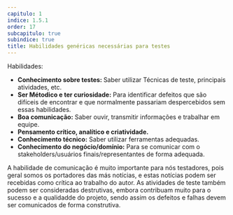 ```yaml
---
capitulo: 1
indice: 1.5.1
order: 17
subcapitulo: true
subindice: true
title: Habilidades genéricas necessárias para testes
---
```


<p>Habilidades: </p>

<ul>
    <li><b>Conhecimento sobre testes: </b> Saber utilizar Técnicas de teste, principais atividades, etc.</li>
    <li><b>Ser Métodico e ter curiosidade:</b> Para identificar defeitos que são difíceis de encontrar e que normalmente passariam despercebidos sem essas habilidades.</li>
    <li><b>Boa comunicação:</b> Saber ouvir, transmitir informações e trabalhar em equipe.</li>
    <li><b>Pensamento crítico, analítico e criatividade.</b></li>
    <li><b>Conhecimento técnico:</b> Saber utilizar ferramentas adequadas.</li>
    <li><b>Conhecimento do negócio/domínio:</b> Para se comunicar com o stakeholders/usuários finais/representantes de forma adequada. </li>
</ul>

<p>A habilidade de comunicação é muito importante para nós testadores, pois geral somos os portadores das más notícias, e estas notícias podem ser recebidas como crítica ao trabalho do autor. As atividades de teste também podem ser consideradas destrutivas, embora contribuam muito para o sucesso e a qualidadde do projeto, sendo assim os defeitos e falhas devem ser comunicados de forma construtiva. </p>
